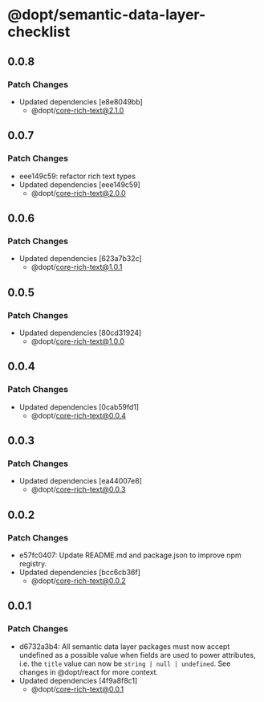# @dopt/semantic-data-layer-checklist

## 0.0.8

### Patch Changes

- Updated dependencies [e8e8049bb]
  - @dopt/core-rich-text@2.1.0

## 0.0.7

### Patch Changes

- eee149c59: refactor rich text types
- Updated dependencies [eee149c59]
  - @dopt/core-rich-text@2.0.0

## 0.0.6

### Patch Changes

- Updated dependencies [623a7b32c]
  - @dopt/core-rich-text@1.0.1

## 0.0.5

### Patch Changes

- Updated dependencies [80cd31924]
  - @dopt/core-rich-text@1.0.0

## 0.0.4

### Patch Changes

- Updated dependencies [0cab59fd1]
  - @dopt/core-rich-text@0.0.4

## 0.0.3

### Patch Changes

- Updated dependencies [ea44007e8]
  - @dopt/core-rich-text@0.0.3

## 0.0.2

### Patch Changes

- e57fc0407: Update README.md and package.json to improve npm registry.
- Updated dependencies [bcc6cb36f]
  - @dopt/core-rich-text@0.0.2

## 0.0.1

### Patch Changes

- d6732a3b4: All semantic data layer packages must now accept undefined as a possible value when fields are used to power attributes, i.e. the `title` value can now be `string | null | undefined`. See changes in @dopt/react for more context.
- Updated dependencies [4f9a8f8c1]
  - @dopt/core-rich-text@0.0.1
